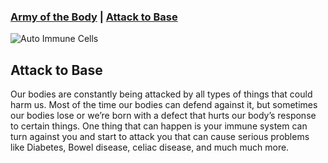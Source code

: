 ### [Army of the Body](./) | [Attack to Base](./attack-to-base)

![Auto Immune Cells](https://upload.wikimedia.org/wikipedia/commons/1/14/Autoimmune_hepatitis_-_very_high_mag.jpg)

## Attack to Base

Our bodies are constantly being attacked by all types of things that could harm us. Most of the time our bodies can defend against it, but sometimes our bodies lose or we’re born with a defect that hurts our body’s response to certain things. One thing that can happen is your immune system can turn against you and start to attack you that can cause serious problems like Diabetes, Bowel disease, celiac disease, and much much more. 
